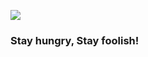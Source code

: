 <p>
  <img align="center" src="https://github-readme-stats.vercel.app/api?username=AmosCrypto&show_icons=true&theme=transparent"  />
</p>

### Stay hungry, Stay foolish!


